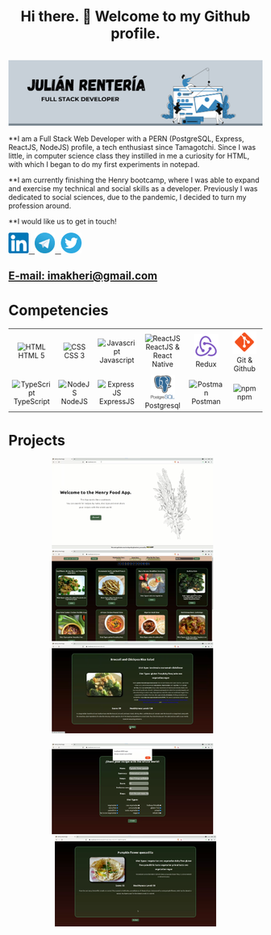 <h1 align="center"> Hi there. 👋 Welcome to my Github profile. </h1>
</br>

<img src="./assets/Landing.png">
</br>


**I am a Full Stack Web Developer with a PERN (PostgreSQL, Express, ReactJS, NodeJS) profile, a tech enthusiast since Tamagotchi. Since I was little, in computer science class they instilled in me a curiosity for HTML, with which I began to do my first experiments in notepad.

**I am currently finishing the Henry bootcamp, where I was able to expand and exercise my technical and social skills as a developer. Previously I was dedicated to social sciences, due to the pandemic, I decided to turn my profession around.

**I would like us to get in touch!


<a href="https://www.linkedin.com/in/imakheri"> <img alt=LinkedIn width=8% src='./assets/Linkedin.svg'> &nbsp;
<a href="https://t.me/Imakheri"> <img alt=Telegram width=8% src='./assets/telegram.jpg'> &nbsp;
<a href="https://twitter.com/Imakheri"> <img alt=Twitter width=8% src='./assets/twitter.svg'>
<h2><a href="mailto:francooropel00@gmail.com" >E-mail: imakheri@gmail.com</a></h2>

<h1>Competencies</h1>

<table align="center">
  <tr>
    <td align="center" width="96">
        <img src="https://upload.wikimedia.org/wikipedia/commons/6/61/HTML5_logo_and_wordmark.svg" width="48" height="48" alt="HTML" />
      <br>HTML 5
    </td>
    <td align="center" width="96">
        <img src="https://upload.wikimedia.org/wikipedia/commons/d/d5/CSS3_logo_and_wordmark.svg" width="48" height="48" alt="CSS" />
      <br>CSS 3
    </td>
    <td align="center" width="96">
        <img src="https://upload.wikimedia.org/wikipedia/commons/9/99/Unofficial_JavaScript_logo_2.svg" width="48" height="48" alt="Javascript" />
      <br>Javascript
    </td>
    <td align="center" width="96">
        <img src="https://www.vectorlogo.zone/logos/reactjs/reactjs-icon.svg" width="48" height="48" alt="ReactJS" />
      <br>ReactJS & React Native
    </td>
    <td align="center" width="96">
        <img src="https://raw.githubusercontent.com/sachinverma53121/sachinverma53121/master/icons/redux.png" width="48" height="48" alt="Redux" />
      <br>Redux
    <td align="center" width="96">
        <img src="https://raw.githubusercontent.com/sachinverma53121/sachinverma53121/master/icons/git.png" width="48" height="48" alt="Git" />
      <br>Git & Github
    </td>
  </tr>
    </td>
  <tr align="center">
    <td align="center"  width="96">
        <img src="https://upload.wikimedia.org/wikipedia/commons/4/4c/Typescript_logo_2020.svg" width="48" height="48" alt="TypeScript" />
      <br>TypeScript
    </td>
    <td align="center" width="96">
        <img src="https://upload.wikimedia.org/wikipedia/commons/d/d9/Node.js_logo.svg" width="48" height="48" alt="NodeJS">
      <br>NodeJS
    </td>
    <td align="center" width="96"> 
        <img src="https://www.vectorlogo.zone/logos/expressjs/expressjs-icon.svg" width="48" height="48" alt="ExpressJS" />
      <br>ExpressJS
    </td>
    <td align="center" width="96">
        <img src="https://raw.githubusercontent.com/sachinverma53121/sachinverma53121/master/icons/psql.png" width="48" height="48" alt="Postgresql" />
      <br>Postgresql
    </td>
    <td align="center" width="96">
        <img src="https://www.vectorlogo.zone/logos/getpostman/getpostman-icon.svg" width="48" height="48" alt="Postman" />
      <br>Postman
    </td>
    <td align="center"  width="96">
        <img src="https://upload.wikimedia.org/wikipedia/commons/d/db/Npm-logo.svg" width="48" height="48" alt="npm" />
      <br>npm
    </td>
  </tr>
</table>

<h1>Projects</h1>

<div align="center">
<img src="./assets/screenshots/1.png" width="320" height="180" alt="Landing Page Food App" />&nbsp;&nbsp;&nbsp;
<img src="./assets/screenshots/2.png" width="320" height="180" alt="Home Page Food App" />&nbsp;&nbsp;&nbsp;
<img src="./assets/screenshots/3.png" width="320" height="180" alt="Detail Page Food App" />&nbsp;&nbsp;&nbsp; <br /><br />
<img src="./assets/screenshots/4.png" width="320" height="180" alt="Create Page Food App" />&nbsp;&nbsp;&nbsp;
<img src="./assets/screenshots/5.png" width="320" height="180" alt="Detail Page Food App" />
</div>

<!--
**Imakheri/Imakheri** is a ✨ _special_ ✨ repository because its `README.md` (this file) appears on your GitHub profile.

Here are some ideas to get you started:

- 🔭 I’m currently working on ...
- 🌱 I’m currently learning ...
- 👯 I’m looking to collaborate on ...
- 🤔 I’m looking for help with ...
- 💬 Ask me about ...
- 📫 How to reach me: ...
- 😄 Pronouns: ...
- ⚡ Fun fact: ...
-->